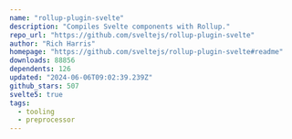 ```yaml
---
name: "rollup-plugin-svelte"
description: "Compiles Svelte components with Rollup."
repo_url: "https://github.com/sveltejs/rollup-plugin-svelte"
author: "Rich Harris"
homepage: "https://github.com/sveltejs/rollup-plugin-svelte#readme"
downloads: 88856
dependents: 126
updated: "2024-06-06T09:02:39.239Z"
github_stars: 507
svelte5: true
tags: 
  - tooling
  - preprocessor
---
```

